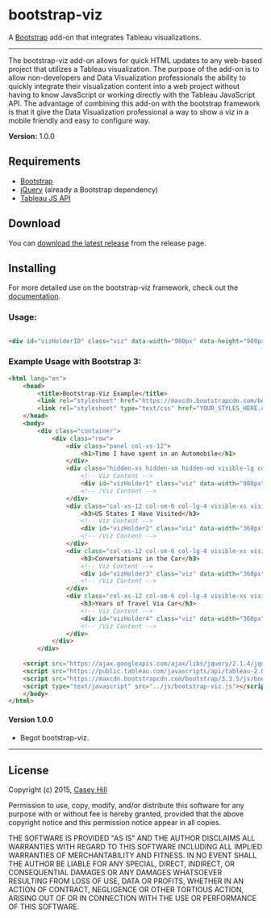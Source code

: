 # bootstrap-viz

A [Bootstrap](http://getbootstrap.com) add-on that integrates Tableau visualizations.

----------

The bootstrap-viz add-on allows for quick HTML updates to any web-based project that utilizes a Tableau visualization. The purpose of the add-on is to allow non-developers and Data Visualization professionals the ability to quickly integrate their visualization content into a web project without having to know JavaScript or working directly with the Tableau JavaScript API. The advantage of combining this add-on with the bootstrap framework is that it give the Data Visualization professional a way to show a viz in a mobile friendly and easy to configure way.

**Version:** 1.0.0

## Requirements

*  [Bootstrap](http://getbootstrap.com)
*  [jQuery](http://jquery.com/) (already a Bootstrap dependency)
*  [Tableau JS API](http://www.tableau.com/new-features/javascript-api)

## Download

You can [download the latest release](https://github.com/bignamehere/bootstrap-viz/releases) from the release page.


## Installing

For more detailed use on the bootstrap-viz framework, check out the [documentation](http://bignamehere.github.io/bootstrap-viz).

### Usage:

```html

<div id="vizHolderID" class="viz" data-width="980px" data-height="900px" data-hidetabs="true" data-hidetoolbar="true" data-url="https://public.tableau.com/views/TravelFun/TravelFun"></div>
```

### Example Usage with Bootstrap 3:

```html
<html lang="en">
    <head>
        <title>Bootstrap-Viz Example</title>
        <link rel="stylesheet" href="https://maxcdn.bootstrapcdn.com/bootstrap/3.3.5/css/bootstrap.min.css">
        <link rel="stylesheet" type="text/css" href="YOUR_STYLES_HERE.css">
    </head>
    <body>
        <div class="container">
            <div class="row">
                <div class="panel col-xs-12">
                    <h1>Time I have spent in an Automobile</h1>
                </div>
                <div class="hidden-xs hidden-sm hidden-md visible-lg col-lg-12">
                    <!-- Viz Content -->
                    <div id="vizHolder1" class="viz" data-width="980px" data-height="900px" data-hidetabs="true" data-hidetoolbar="true" data-url="https://public.tableau.com/views/TravelFun/TravelFun"></div>
                    <!-- /Viz Content -->
                </div>            
                <div class="col-xs-12 col-sm-6 col-lg-4 visible-xs visible-sm visible-md hidden-lg">
                    <h3>US States I Have Visited</h3>
                    <!-- Viz Content -->
                    <div id="vizHolder2" class="viz" data-width="360px" data-height="400px" data-hidetabs="true" data-hidetoolbar="true" data-url="https://public.tableau.com/views/TravelFun/PlacesTraveled"></div>
                    <!-- /Viz Content -->
                </div>
                <div class="col-xs-12 col-sm-6 col-lg-4 visible-xs visible-sm visible-md hidden-lg">
                    <h3>Conversations in the Car</h3>
                    <!-- Viz Content -->
                    <div id="vizHolder3" class="viz" data-width="360px" data-height="400px" data-hidetabs="true" data-hidetoolbar="true" data-url="https://public.tableau.com/views/TravelFun/BoysConversations"></div>
                    <!-- /Viz Content -->
                </div>
                <div class="col-xs-12 col-sm-6 col-lg-4 visible-xs visible-sm visible-md hidden-lg">
                    <h3>Years of Travel Via Car</h3>
                    <!-- Viz Content -->
                    <div id="vizHolder4" class="viz" data-width="360px" data-height="400px" data-hidetabs="true" data-hidetoolbar="true" data-url="https://public.tableau.com/views/TravelFun/YearTraveled"></div>
                    <!-- /Viz Content -->
                </div>
            </div>
        </div>
        
    <script src="https://ajax.googleapis.com/ajax/libs/jquery/2.1.4/jquery.min.js"></script>
    <script src="https://public.tableau.com/javascripts/api/tableau-2.0.0.min.js"></script>
    <script src="https://maxcdn.bootstrapcdn.com/bootstrap/3.3.5/js/bootstrap.min.js"></script>
    <script type="text/javascript" src="../js/bootstrap-viz.js"></script>
    </body>
</html>
```


#### Version 1.0.0

* Begot bootstrap-viz.


----------------------------------------------------

## License

Copyright (c) 2015, [Casey Hill](mailto:casey@bignamehere.com)

Permission to use, copy, modify, and/or distribute this software for any purpose with or without fee is hereby granted, provided that the above copyright notice and this permission notice appear in all copies.

THE SOFTWARE IS PROVIDED "AS IS" AND THE AUTHOR DISCLAIMS ALL WARRANTIES WITH REGARD TO THIS SOFTWARE INCLUDING ALL IMPLIED WARRANTIES OF MERCHANTABILITY AND FITNESS. IN NO EVENT SHALL THE AUTHOR BE LIABLE FOR ANY SPECIAL, DIRECT, INDIRECT, OR CONSEQUENTIAL DAMAGES OR ANY DAMAGES WHATSOEVER RESULTING FROM LOSS OF USE, DATA OR PROFITS, WHETHER IN AN ACTION OF CONTRACT, NEGLIGENCE OR OTHER TORTIOUS ACTION, ARISING OUT OF OR IN CONNECTION WITH THE USE OR PERFORMANCE OF THIS SOFTWARE.